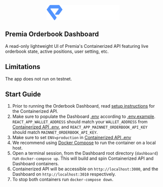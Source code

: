 <p align="center">
  <img src="../img/premia.png" alt='logo' height="50">
</p>

## Premia Orderbook Dashboard
A read-only lightweight UI of Premia's Containerized API featuring live orderbook state, active positions, user setting, etc.

## Limitations
The app does not run on testnet.

## Start Guide

1. Prior to running the Orderbook Dashboard, read [setup instructions](../readme.md) for the Containerized API.
2. Make sure to populate the Dashboard [.env](.env) according to [.env.example](.env.example). 
`REACT_APP_WALLET_ADDRESS` should match your `WALLET_ADDRESS` from [Containerized API .env](../.env), and `REACT_APP_MAINNET_ORDERBOOK_API_KEY` should match `MAINNET_ORDERBOOK_API_KEY`.
3. Make sure to set `ENV=production` in [Containerized API .env](../.env)
4. We recommend using [Docker Compose](https://docs.docker.com/compose/) to run the container on a local host. 
5. Open a terminal session, from the Dashboard root directory (`dashboard`) run `docker-compose up`. This will build and spin Containerized API and Dashboard containers. 
6. Containerized API will be accessible on `http://localhost:3000`, and the Dashboard on `http://localhost:3010` respectively.
7. To stop both containers run `docker-compose down`.
